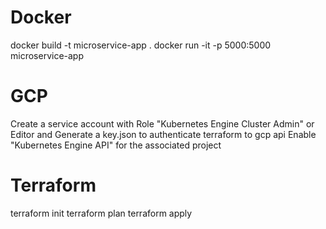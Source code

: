 # Docker
docker build -t microservice-app .
docker run -it -p 5000:5000 microservice-app
# GCP
Create a service account with Role "Kubernetes Engine Cluster Admin" or Editor and Generate a key.json to authenticate terraform to gcp api
Enable "Kubernetes Engine API" for the associated project
# Terraform
terraform init
terraform plan 
terraform apply